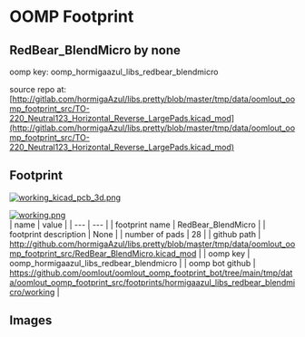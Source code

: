# OOMP Footprint  
## RedBear_BlendMicro  by none  
  
oomp key: oomp_hormigaazul_libs_redbear_blendmicro  
  
source repo at: [http://gitlab.com/hormigaAzul/libs.pretty/blob/master/tmp/data/oomlout_oomp_footprint_src/TO-220_Neutral123_Horizontal_Reverse_LargePads.kicad_mod](http://gitlab.com/hormigaAzul/libs.pretty/blob/master/tmp/data/oomlout_oomp_footprint_src/TO-220_Neutral123_Horizontal_Reverse_LargePads.kicad_mod)  
## Footprint  
  
[![working_kicad_pcb_3d.png](working_kicad_pcb_3d_600.png)](working_kicad_pcb_3d.png)  
  
[![working.png](working_600.png)](working.png)  
| name | value | 
| --- | --- | 
| footprint name | RedBear_BlendMicro | 
| footprint description | None | 
| number of pads | 28 | 
| github path | http://github.com/hormigaAzul/libs.pretty/blob/master/tmp/data/oomlout_oomp_footprint_src/RedBear_BlendMicro.kicad_mod | 
| oomp key | oomp_hormigaazul_libs_redbear_blendmicro | 
| oomp bot github | https://github.com/oomlout/oomlout_oomp_footprint_bot/tree/main/tmp/data/oomlout_oomp_footprint_src/footprints/hormigaazul_libs_redbear_blendmicro/working | 
## Images  
